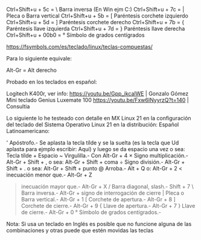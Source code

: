 


Ctrl+Shift+u + 5c   = \ Barra inversa (En Win ejm C:\)
Ctrl+Shift+u + 7c   = | Pleca o Barra vertical
Ctrl+Shift+u + 5b   = [ Paréntesis corchete izquierdo
Ctrl+Shift+u + 5d   = ] Paréntesis corchete derecho
Ctrl+Shift+u + 7b   = { Paréntesis llave izquierda
Ctrl+Shift+u + 7d   = }  Paréntesis llave derecha
Ctrl+Shift+u + 00b0 = ° Símbolo de grados centígrados

https://fsymbols.com/es/teclado/linux/teclas-compuestas/


Para lo siguiente equivale:

Alt-Gr = Alt derecho

Probado en los teclados en español:

Logitech K400r, ver info: https://youtu.be/Gpp_ikcalWE | Gonzalo Gómez
Mini teclado Genius Luxemate 100 https://youtu.be/Fxw6INyyrzQ?t=140 | Consultia

Lo siguiente lo he testeado con detalle en MX Linux 21 en la configuración del teclado del Sistema Operativo Linux 21 en la distribución: Español Latinoamericano:


' Apóstrofo.- Se aplasta la tecla tílde y se la suelta (es la tecla que Ud aplasta para ejmplo escribir: Aquí) y luego se da espacio una vez
      o sea:  Tecla tílde + Espacio
~ Virgulilla.- Con Alt-Gr + 4 
× Signo multiplicación.- Alt-Gr + Shift + ,
                o sea:   Alt-Gr + Shift + coma
÷ Signo división.- Alt-Gr + Shift + .
          o sea:   Alt-Gr + Shift + punto 
@ Arroba.- Alt + Q
     o:    Alt-Gr + 2
< inecuación menor que.- Alt-Gr + Z
> inecuación mayor que.- Alt-Gr + X
/ Barra diagonal, slash.- Shift + 7
\ Barra inversa.- Alt-Gr + sígno de interrogación de cierre
| Pleca o Barra vertical.- Alt-Gr + 1
[ Corchete de apertura.- Alt-Gr + 8
] Corchete de cierre.- Alt-Gr + 9 
{ Llave de apertura.- Alt-Gr + 7
} Llave de cierre.- Alt-Gr + 0
° Símbolo de grados centígrados.-





          
                 




Nota: Si usa un teclado en Inglés es posible que no funcione alguna de las combinaciones y otras puede que estén movidas las teclas



